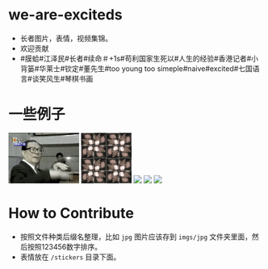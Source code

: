 # we-are-exciteds

- 长者图片，表情，视频集锦。
- 欢迎贡献
- #膜蛤#江泽民#长者#续命＃+1s#苟利国家生死以#人生的经验#香港记者#小背篓#华莱士#钦定#董先生#too young too simeple#naive#excited#七国语言#谈笑风生#琴棋书画

# 一些例子

<img height='100px' style='height:100px;' src='https://github.com/bobohope/we-are-exciteds/blob/master/stickers/gif/1.gif' />
<img height='100px' style='height:100px;' src='https://github.com/bobohope/we-are-exciteds/blob/master/stickers/gif/2.gif' />
<img height='100px' style='height:100px;' src='https://github.com/bobohope/we-are-exciteds/blob/master/stickers/gif/3.gif' />
<img height='100px' style='height:100px;' src='https://github.com/bobohope/we-are-exciteds/blob/master/stickers/gif/4.gif' />
<img height='100px' style='height:100px;' src='https://github.com/bobohope/we-are-exciteds/blob/master/stickers/gif/5.gif' />

# How to Contribute

- 按照文件种类后缀名整理，比如 `jpg` 图片应该存到 `imgs/jpg` 文件夹里面，然后按照123456数字排序。
- 表情放在 `/stickers` 目录下面。
